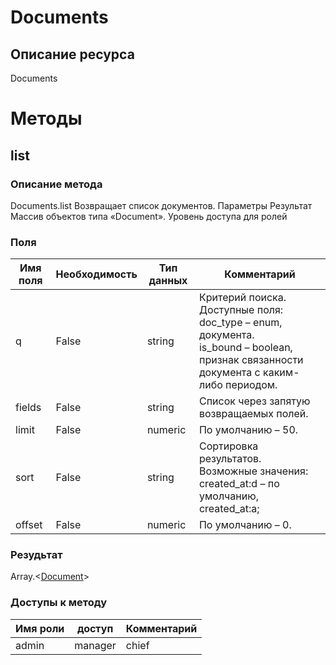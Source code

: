 
# Documents

## Описание ресурса
Documents

# Методы

## list

### Описание метода
Documents.list
Возвращает список документов.
Параметры
Результат
Массив объектов типа «Document».
Уровень доступа для ролей


### Поля

| Имя поля | Необходимость | Тип данных | Комментарий |
|---|---|---|---|
|q|False|string|Критерий поиска.<br/>Доступные поля:<br/>doc_type – enum, документа.<br/>is_bound – boolean, признак связанности документа с каким-либо периодом.<br/>|
|fields|False|string|Список через запятую возвращаемых полей.<br/>|
|limit|False|numeric|По умолчанию – 50.<br/>|
|sort|False|string|Сортировка результатов.<br/>Возможные значения:<br/>created_at:d – по умолчанию, created_at:a;<br/>|
|offset|False|numeric|По умолчанию – 0.<br/>|

### Резудьтат
Array.<[Document](types/Document.md)>
### Доступы к методу

| Имя роли | доступ | Комментарий |
|---|---|---|
|admin|manager|chief|chief_partner|operator|admin_partner